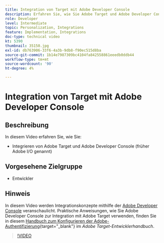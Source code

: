 ```yaml
---
title: Integration von Target mit Adobe Developer Console
description: Erfahren Sie, wie Sie Adobe Target und Adobe Developer Console integrieren.
role: Developer
level: Intermediate
topic: Personalization, Integrations
feature: Implementation, Integrations
doc-type: technical video
kt: 5390
thumbnail: 35150.jpg
exl-id: db763906-33f6-4a3b-9db8-f90ec515d8ba
source-git-commit: 1b14e7987309bc4104fa842558861eeedb0ddb44
workflow-type: tm+mt
source-wordcount: '90'
ht-degree: 4%

---
```


# Integration von Target mit Adobe Developer Console

## Beschreibung

In diesem Video erfahren Sie, wie Sie:

* Integrieren von Adobe Target und Adobe Developer Console (früher Adobe I/O genannt)

## Vorgesehene Zielgruppe

* Entwickler

## Hinweis

In diesem Video werden Integrationskonzepte mithilfe der [Adobe Developer Console](https://developer.adobe.com/developer-console/) veranschaulicht. Praktische Anweisungen, wie Sie Adobe Developer Console zur Integration mit Adobe Target verwenden, finden Sie in diesem [Handbuch zum Konfigurieren der Adobe-Authentifizierung](https://experienceleague.adobe.com/docs/target-dev/developer/api/configure-authentication.html?lang=de){target="_blank"} im *Adobe Target-Entwicklerhandbuch*.

>[!VIDEO](https://video.tv.adobe.com/v/35150/?quality=12)
